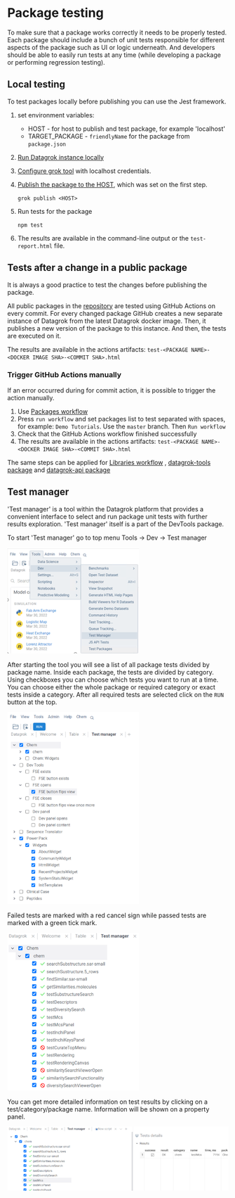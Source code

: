 <!-- TITLE: Test packages -->

# Package testing

To make sure that a package works correctly it needs to be properly tested. Each package should include a bunch of unit
tests responsible for different aspects of the package such as UI or logic underneath. And developers should be able to
easily run tests at any time (while developing a package or performing regression testing).

## Local testing

To test packages locally before publishing you can use the Jest framework.

1) set environment variables:
    * HOST - for host to publish and test package, for example 'localhost'
    * TARGET_PACKAGE - `friendlyName` for the package from `package.json`
2) [Run Datagrok instance locally](../admin/docker-compose.md)
3) [Configure grok tool](set-up-environment.md#configuration) with localhost credentials.
4) [Publish the package to the HOST](publish-packages.md#private-packages), which was set on the first step.

   ```shell
   grok publish <HOST>
   ```

5) Run tests for the package

   ```shell
   npm test
   ```

6) The results are available in the command-line output or the `test-report.html` file.

## Tests after a change in a public package

It is always a good practice to test the changes before publishing the package.

All public packages in the [repository](../../collaborate/public-repository.md) are tested using GitHub Actions on every
commit. For every changed package GitHub creates a new separate instance of Datagrok from the latest Datagrok docker
image. Then, it publishes a new version of the package to this instance. And then, the tests are executed on it.

The results are available in the actions artifacts: `test-<PACKAGE NAME>-<DOCKER IMAGE SHA>-<COMMIT SHA>.html`

### Trigger GitHub Actions manually

If an error occurred during for commit action, it is possible to trigger the action manually.

1) Use [Packages workflow](https://github.com/datagrok-ai/public/actions/workflows/packages.yml)
2) Press `run workflow` and set packages list to test separated with spaces, for example: `Demo Tutorials`. Use
   the `master` branch. Then `Run workflow`
3) Check that the GitHub Actions workflow finished successfully
4) The results are available in the actions artifacts: `test-<PACKAGE NAME>-<DOCKER IMAGE SHA>-<COMMIT SHA>.html`

The same steps can be applied
for [Libraries workflow](https://github.com/datagrok-ai/public/actions/workflows/libraries.yaml)
, [datagrok-tools package](https://github.com/datagrok-ai/public/actions/workflows/tools.yml)
and [datagrok-api package](https://github.com/datagrok-ai/public/actions/workflows/js-api.yml)

## Test manager

'Test manager' is a tool within the Datagrok platform that provides a convenient interface to select and run package
unit tests with further results exploration. 'Test manager' itself is a part of the DevTools package.

To start 'Test manager' go to top menu Tools -> Dev -> Test manager

![Test manager start](test-mngr-start.png)

After starting the tool you will see a list of all package tests divided by package name. Inside each package, the tests
are divided by category. Using checkboxes you can choose which tests you want to run at a time. You can choose either
the whole package or required category or exact tests inside a category. After all required tests are selected click on
the `RUN` button at the top.

![Tests list](test-mngr-tests-list.png)

Failed tests are marked with a red cancel sign while passed tests are marked with a green tick mark.

![Tests list](test-mngr-results.png)

You can get more detailed information on test results by clicking on a test/category/package name. Information will be
shown on a property panel.

![Tests property panel](test-mngr-property-panel.png)

